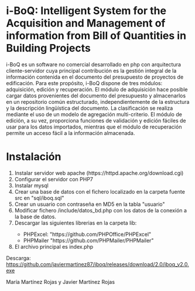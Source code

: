 # i-BoQ: Intelligent System for the Acquisition and Management of information from Bill of Quantities in Building Projects

i-BoQ es un software no comercial desarrollado en php con arquitectura cliente-servidor cuya principal contribución es la gestión integral de la información contenida en el documento del presupuesto de proyectos de edificación. Para este propósito, i-BoQ dispone de tres módulos: adquisición, edición y recuperación. El módulo de adquisición hace posible cargar datos provenientes del documento del presupuesto y almacenarlos en un repositorio común estructurado, independientemente de la estructura y la descripción lingüística del documento. La clasificación se realiza mediante el uso de un modelo de agregación multi-criterio. El módulo de edición, a su vez, proporciona funciones de validación y edición fáciles de usar para los datos importados, mientras que el módulo de recuperación permite un acceso fácil a la información almacenada.

# Instalación

<ol>
    <li>Instalar servidor web apache (https://httpd.apache.org/download.cgi)</li>
    <li>Configurar el servidor con PHP7</li>
    <li>Instalar mysql</li>
    <li>Crear una base de datos con el fichero localizado en la carpeta fuente src en "sql/iboq.sql"</li>
    <li>Crear un usuario con contraseña en MD5 en la tabla "usuario"</li>
    <li>Modificar fichero /include/datos_bd.php con los datos de la conexión a la base de datos.</li>
    <li>Descargar las siguientes librerias en la carpeta lib:</li>
        <ul>
            <li>PHPExcel: "https://github.com/PHPOffice/PHPExcel"</li>
            <li>PHPMailer "https://github.com/PHPMailer/PHPMailer"</li>
        </ul>
    <li>El archivo principal es index.php</li> 
</ol>

Descarga: https://github.com/javiermartinez87/iboq/releases/download/2.0/iboq_v2.0.exe

María Martínez Rojas y Javier Martínez Rojas
